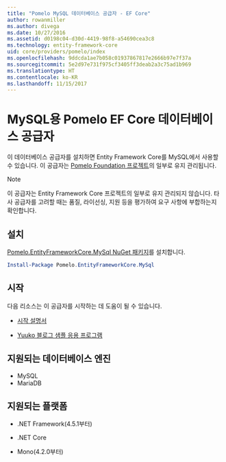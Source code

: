 ```yaml
---
title: "Pomelo MySQL 데이터베이스 공급자 - EF Core"
author: rowanmiller
ms.author: divega
ms.date: 10/27/2016
ms.assetid: d0198c04-d30d-4419-98f8-a54690cea3c8
ms.technology: entity-framework-core
uid: core/providers/pomelo/index
ms.openlocfilehash: 9ddcda1ae7b058c01937867817e2666b97e7f37a
ms.sourcegitcommit: 5e2d97e731f975cf3405ff3deab2a3c75ad1b969
ms.translationtype: HT
ms.contentlocale: ko-KR
ms.lasthandoff: 11/15/2017
---
```

# <a name="pomelo-ef-core-database-provider-for-mysql"></a>MySQL용 Pomelo EF Core 데이터베이스 공급자

이 데이터베이스 공급자를 설치하면 Entity Framework Core를 MySQL에서 사용할 수 있습니다. 이 공급자는 [Pomelo Foundation 프로젝트](https://github.com/PomeloFoundation/Pomelo.EntityFrameworkCore.MySql)의 일부로 유지 관리됩니다.

> [!NOTE]  
>
> 이 공급자는 Entity Framework Core 프로젝트의 일부로 유지 관리되지 않습니다. 타사 공급자를 고려할 때는 품질, 라이선싱, 지원 등을 평가하여 요구 사항에 부합하는지 확인합니다.

## <a name="install"></a>설치

[Pomelo.EntityFrameworkCore.MySql NuGet 패키지](https://www.nuget.org/packages/Pomelo.EntityFrameworkCore.MySql)를 설치합니다.

``` powershell
Install-Package Pomelo.EntityFrameworkCore.MySql
```

## <a name="get-started"></a>시작

다음 리소스는 이 공급자를 시작하는 데 도움이 될 수 있습니다.
* [시작 설명서](https://github.com/PomeloFoundation/Pomelo.EntityFrameworkCore.MySql/blob/master/README.md#getting-started)

* [Yuuko 블로그 샘플 응용 프로그램](https://github.com/PomeloFoundation/YuukoBlog)

## <a name="supported-database-engines"></a>지원되는 데이터베이스 엔진

* MySQL
* MariaDB

## <a name="supported-platforms"></a>지원되는 플랫폼

* .NET Framework(4.5.1부터)

* .NET Core

* Mono(4.2.0부터)
